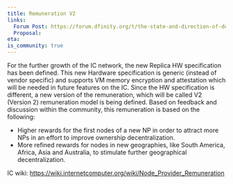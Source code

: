 ```yaml
---
title: Remuneration V2
links:
  Forum Post: https://forum.dfinity.org/t/the-state-and-direction-of-decentralization-nodes-on-the-internet-computer/9170
  Proposal:
eta:
is_community: true
---
```


For the further growth of the IC network, the new Replica HW specification has been defined. This new Hardware specification is generic (instead of vendor specific) and supports VM memory encryption and attestation which will be needed in future features on the IC. Since the HW specification is different, a new version of the remuneration, which will be called V2 (Version 2) remuneration model is being defined. Based on feedback and discussion within the community, this remuneration is based on the following:
- Higher rewards for the first nodes of a new NP in order to attract more NPs in an effort to improve ownership decentralization.
- More refined rewards for nodes in new geographies, like South America, Africa, Asia and Australia, to stimulate further geographical decentralization.

IC wiki: https://wiki.internetcomputer.org/wiki/Node_Provider_Remuneration
